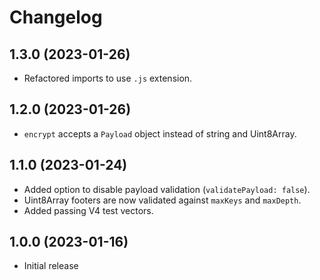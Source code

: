 # Changelog

## 1.3.0 (2023-01-26)

- Refactored imports to use `.js` extension.

## 1.2.0 (2023-01-26)

- `encrypt` accepts a `Payload` object instead of string and Uint8Array.

## 1.1.0 (2023-01-24)

- Added option to disable payload validation (`validatePayload: false`).
- Uint8Array footers are now validated against `maxKeys` and `maxDepth`.
- Added passing V4 test vectors.

## 1.0.0 (2023-01-16)

- Initial release
